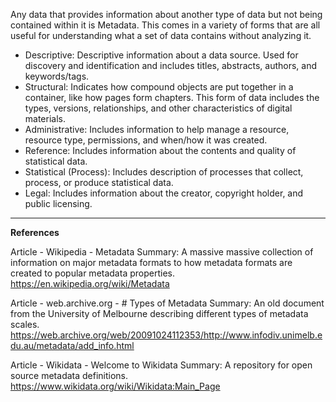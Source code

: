 Any data that provides information about another type of data but not being contained within it is Metadata. This comes in a variety of forms that are all useful for understanding what a set of data contains without analyzing it.

- Descriptive: Descriptive information about a data source. Used for discovery and identification and includes titles, abstracts, authors, and keywords/tags.
- Structural: Indicates how compound objects are put together in a container, like how pages form chapters. This form of data includes the types, versions, relationships, and other characteristics of digital materials.
- Administrative: Includes information to help manage a resource, resource type, permissions, and when/how it was created.
- Reference: Includes information about the contents and quality of statistical data.
- Statistical (Process): Includes description of processes that collect, process, or produce statistical data.
- Legal: Includes information about the creator, copyright holder, and public licensing.

___
**References**

Article - Wikipedia - Metadata
	Summary: A massive massive collection of information on major metadata formats to how metadata formats are created to popular metadata properties.
	https://en.wikipedia.org/wiki/Metadata

Article - web.archive.org - # Types of Metadata
	Summary: An old document from the University of Melbourne describing different types of metadata scales.
	https://web.archive.org/web/20091024112353/http://www.infodiv.unimelb.edu.au/metadata/add_info.html

Article - Wikidata - Welcome to Wikidata
	Summary: A repository for open source metadata definitions.
	https://www.wikidata.org/wiki/Wikidata:Main_Page